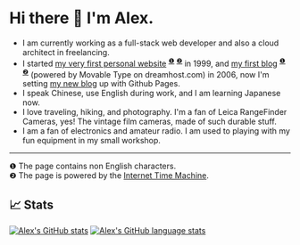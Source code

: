 # Hi there 👋  I'm Alex. 

* I am currently working as a full-stack web developer and also a cloud architect in freelancing.
* I started [my very first personal website](https://web.archive.org/web/20050323232529/http://aiview.com:80/) <sup>[❶](#1)</sup> <sup>[❷](#2)</sup> in 1999, and [my first blog](https://web.archive.org/web/20100325202431/http://www.aiview.com:80/) <sup>[❶](#1)</sup> <sup>[❷](#2)</sup> (powered by Movable Type on dreamhost.com) in 2006, now I'm setting [my new blog](https://alexzhangs.github.io) up with Github Pages.
* I speak Chinese, use English during work, and I am learning Japanese now.
* I love traveling, hiking, and photography. I'm a fan of Leica RangeFinder Cameras, yes! The vintage film cameras, made of such durable stuff.
* I am a fan of electronics and amateur radio. I am used to playing with my fun equipment in my small workshop.

---

<a name="1">❶</a> The page contains non English characters.<br />
<a name="2">❷</a> The page is powered by the [Internet Time Machine](https://archive.org).

## 📈 Stats

[![Alex's GitHub stats][github]][github-readme-stats]
[![Alex's GitHub language stats][lang]][github-readme-stats]

[github]: https://github-readme-stats.vercel.app/api?username=alexzhangs&count_private=true&show_icons=true
[lang]: https://github-readme-stats.vercel.app/api/top-langs/?username=alexzhangs&langs_count=10&hide=Gettext%20Catalog&layout=compact
[github-readme-stats]: https://github.com/anuraghazra/github-readme-stats

